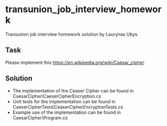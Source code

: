 # transunion_job_interview_homework

Transunion job interview homework solution by Laurynas Ubys.


## Task

Please implement this https://en.wikipedia.org/wiki/Caesar_cipher.

## Solution

* The implementation of the Ceaser Cipher can be found in CaesarCipher\CaeserCipherEncryption.cs
* Unit tests for the implementation can be found in CaeserCipherTests\CeaserCipherEncryptionTests.cs
* Example use of the implementation can be found in CaesarCipher\Program.cs